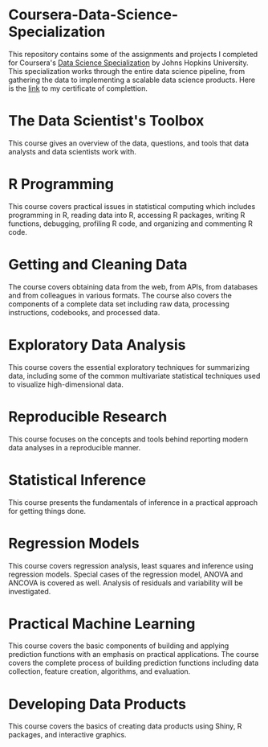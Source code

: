 # Coursera-Data-Science-Specialization
This repository contains some of the assignments and projects I completed for Coursera's [Data Science Specialization](https://www.coursera.org/specializations/jhu-data-science) by Johns Hopkins University. This specialization works through the entire data science pipeline, from gathering the data to implementing a scalable data science products. Here is the [link](https://www.coursera.org/account/accomplishments/specialization/certificate/FD2E6Z2JZG3Q) to my certificate of complettion.

# The Data Scientist's Toolbox
This course gives an overview of the data, questions, and tools that data analysts and data scientists work with. 

# R Programming
This course covers practical issues in statistical computing which includes programming in R, reading data into R, accessing R packages, writing R functions, debugging, profiling R code, and organizing and commenting R code.

# Getting and Cleaning Data
The course covers obtaining data from the web, from APIs, from databases and from colleagues in various formats. The course also covers the components of a complete data set including raw data, processing instructions, codebooks, and processed data. 

# Exploratory Data Analysis 
This course covers the essential exploratory techniques for summarizing data, including some of the common multivariate statistical techniques used to visualize high-dimensional data.

# Reproducible Research 
This course focuses on the concepts and tools behind reporting modern data analyses in a reproducible manner.

# Statistical Inference 
This course presents the fundamentals of inference in a practical approach for getting things done. 

# Regression Models
This course covers regression analysis, least squares and inference using regression models. Special cases of the regression model, ANOVA and ANCOVA is covered as well. Analysis of residuals and variability will be investigated.

# Practical Machine Learning
This course covers the basic components of building and applying prediction functions with an emphasis on practical applications. The course covers the complete process of building prediction functions including data collection, feature creation, algorithms, and evaluation.

# Developing Data Products 
This course covers the basics of creating data products using Shiny, R packages, and interactive graphics.
